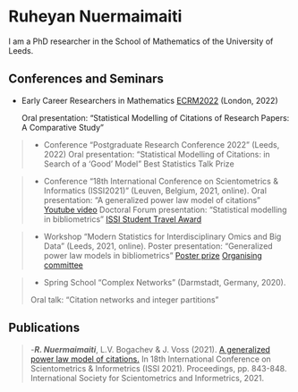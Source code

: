 # Ruheyan Nuermaimaiti

I am a PhD researcher in the School of Mathematics of the University of Leeds. 

## Conferences and Seminars

* Early Career Researchers in Mathematics [ECRM2022](https://www.homepages.ucl.ac.uk/~ucahwas/ecrm/) (London, 2022)
  
  Oral presentation: “Statistical Modelling of Citations of Research Papers: A Comparative Study”

> * Conference “Postgraduate Research Conference 2022” (Leeds, 2022)
> Oral presentation: “Statistical Modelling of Citations: in Search of a ‘Good’ Model” Best Statistics Talk Prize

> * Conference “18th International Conference on Scientometrics & Informatics (ISSI2021)” (Leuven, Belgium, 2021, online).
> Oral presentation: “A generalized power law model of citations” [Youtube video](https://www.youtube.com/watch?v=GlT3H774qL8)
> Doctoral Forum presentation: “Statistical modelling in bibliometrics”
> [ISSI Student Travel Award](https://www.issi-society.org/awards/issi-student-travel-award/)

> * Workshop “Modern Statistics for Interdisciplinary Omics and Big Data” (Leeds, 2021, online).
> Poster presentation: “Generalized power law models in bibliometrics” [Poster prize](https://imforfuture.eu/modern-statistics-for-interdisciplinary-omics-and-big-data/)
> [Organising committee](https://imforfuture.eu/meeting-committees/)

> * Spring School “Complex Networks” (Darmstadt, Germany, 2020).
> 
> Oral talk: “Citation networks and integer partitions”


## Publications

> -***R. Nuermaimaiti***, L.V. Bogachev & J. Voss (2021). [A generalized power law model of citations.](https://eprints.whiterose.ac.uk/179166/) In 18th International Conference on Scientometrics & Informetrics (ISSI 2021). Proceedings, pp. 843-848. International Society for Scientometrics and Informetrics, 2021. 
